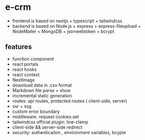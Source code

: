 # e-crm

- frontend is based on nextjs + typescript + tailwindcss
- backend is based on Node.js + express + express-fileupload + NodeMailer + MongoDB + jsonwebtoken + bcrypt

## features

- function component
- react portals
- react hooks
- react context
- NextImage
- download data in .csv format
- Markdown file parse + show
- incremental static generation
- routes: api routes, protected routes ( client-side, server)
- ssr + ssg
- custom error boundary
- middleware. request cookies.set
- tailwindcss official plugin: line-clamp
- client-side && server-side redirect
- security: authenticaiton , environment variables, bcypte
